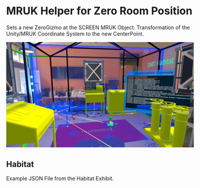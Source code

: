 
# MRUK Helper for Zero Room Position

Sets a new ZeroGizmo at the SCREEN MRUK Object. Transformation of the Unity/MRUK Coordinate System to the new CenterPoint.

![MRUK Example Scene Habitat](/assets/scene_habitat_touchit.jpg)

## Habitat

Example JSON File from the Habitat Exhibit.
